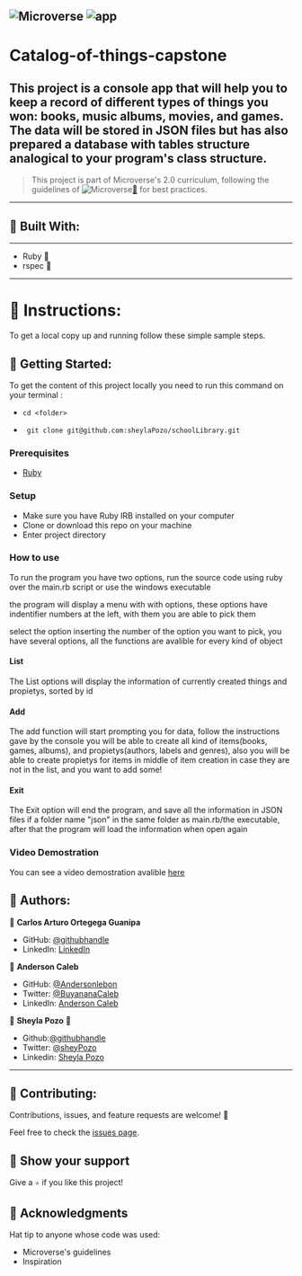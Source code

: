 ![Microverse](https://img.shields.io/badge/Microverse2.0-blueviolet) ![app](https://img.shields.io/badge/Myapp-blue)
---

# Catalog-of-things-capstone
This project is a console app that will help you to keep a record of different types of things you won: books, music albums, movies, and games. The data will be stored in JSON files but has also prepared a database with tables structure analogical to your program's class structure.
---
> This project is part of Microverse's 2.0 curriculum, following the guidelines of ![Microverse](https://img.shields.io/badge/Microverse2.0-blueviolet)[🔗](https://www.microverse.org/) for best practices.
---

## 🤍 Built With:

---

- Ruby  🤍
- rspec 🤍

---

# 🤍 Instructions:

To get a local copy up and running follow these simple sample steps.

## 🤍 Getting Started:

To get the content of this project locally you need to run this command on your terminal :

 - ` cd <folder> `

- ` git clone git@github.com:sheylaPozo/schoolLibrary.git`

### Prerequisites

- [Ruby](https://www.ruby-lang.org/en/)

### Setup

- Make sure you have Ruby IRB installed on your computer
- Clone or download this repo on your machine
- Enter project directory
### How to use

To run the program you have two options, run the source code using ruby over the main.rb script or use the windows executable

the program will display a menu with with options, these options have indentifier numbers at the left, with them you are able to pick them

select the option inserting the number of the option you want to pick, you have several options, all the functions are avalible for every kind of object

#### List

The List options will display the information of currently created things and propietys, sorted by id

#### Add

The add function will start prompting you for data, follow the instructions gave by the console you will be able to create all kind of items(books, games, albums), and propietys(authors, labels and genres), also you will be able to create propietys for items in middle of item creation in case they are not in the list, and you want to add some!

#### Exit

The Exit option will end the program, and save all the information in JSON files if a folder name "json" in the same folder as main.rb/the executable, after that the program will load the information when open again

### Video Demostration

You can see a video demostration avalible [here](https://drive.google.com/file/d/1HpaRXMByKtLTHzjnKp6-Hih0dOspKS6s/view?usp=sharing)

## 🤍 Authors:

👤 **Carlos Arturo Ortegega Guanipa**

- GitHub: [@githubhandle](https://github.com/eroiyo)
- LinkedIn: [LinkedIn](https://www.linkedin.com/in/carlos-arturo-ortega-guanipa/)

👤 **Anderson Caleb**

- GitHub: [@Andersonlebon](https://github.com/andersonlebon)
- Twitter: [@BuyananaCaleb](https://twitter.com/BuyananaCaleb)
- LinkedIn: [Anderson Caleb](https://www.linkedin.com/in/anderson-caleb-915343209/)

👤 **Sheyla Pozo** 🤍


- Github:[@githubhandle](https://github.com/sheylaPozo)
- Twitter: [@sheyPozo](https://twitter.com/sheyPozo)
- Linkedin: [Sheyla Pozo](https://www.linkedin.com/in/sheypozo/)

---

## 🤝 Contributing:

Contributions, issues, and feature requests are welcome! 🤍


Feel free to check the [issues page](https://github.com/Catalog-of-things-capstone/issues).


## 🤍 Show your support

Give a `⭐️` if you like this project!

## 🤍 Acknowledgments

Hat tip to anyone whose code was used:
- Microverse's guidelines
- Inspiration
